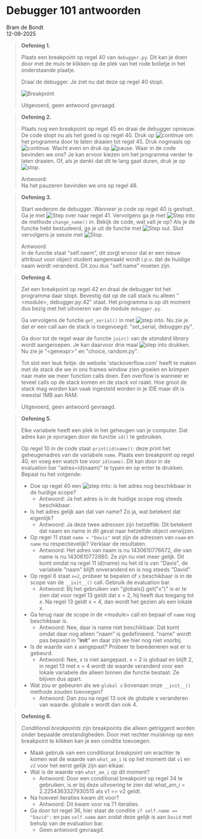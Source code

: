# Debugger 101 antwoorden
Bram de Bondt <br>
12-09-2025


> **Oefening 1.**
>
> Plaats een breakpoint op regel 40 van `debugger.py`. Dit kan je doen door met de muis te klikken op de plek van het rode bolletje in het onderstaande plaatje.
>
> Draai de debugger. Je ziet nu dat deze op regel 40 stopt.
>
> ![Breakpoint](images/breakpoint.png)
> 
> Uitgevoerd, geen antwoord gevraagd.


> **Oefening 2.**
>
> Plaats nog een breakpoint op regel 45 en draai de debugger opnieuw. De code stopt nu als het goed is op regel 40. Druk op ![continue](images/continue.png) om het programma door te laten draaien tot regel 45.
> Druk nogmaals op ![continue](images/continue.png). Wacht even en druk op ![pause](images/pause.png). Waar in de code bevinden we ons? Je kan ervoor kiezen om het programma verder te laten draaien. Of, als je denkt dat
> dit te lang gaat duren, druk je op ![stop](images/stop.png).
> 
> Antwoord: <br>
> Na het pauzeren bevinden we ons op regel 48. 


> **Oefening 3.**
>
> Start wederom de debugger. Wanneer je code op regel 40 is gestopt. Ga je met ![Step over](images/step_over.png) naar regel 41.
> Vervolgens ga je met ![Step into](images/step_into.png) de methode `change_name()` in. Bekijk de code, wat valt je op? Als je de functie hebt bestudeerd,
> ga je uit de functie met ![Step out](images/step_out.png). Sluit vervolgens je sessie met ![Stop](images/stop.png).
> 
> Antwoord: <br>
> In de functie staat "self.naem", dit zorgt ervoor dat er een nieuw attribuut voor object student aangemaakt wordt i.p.v. dat de huidige naam wordt veranderd. Dit zou dus "self.name" moeten zijn.


> **Oefening 4.**
>
> Zet een breakpoint op regel 42 en draai de debugger tot het programma daar stopt. Bevestig dat op de call stack nu alleen
> "\<module\>, debugger.py:42" staat. Het programma is op dit moment dus bezig met het uitvoeren van de module `debugger.py`.
>
> Ga vervolgens de functie `get_serial()` in met
> ![step into](images/step_into.png). Nu zie je dat er een call aan de stack is toegevoegd: "set_serial, debugger.py".
>
> Ga door tot de regel waar de functie `join()` van de _standard library_ wordt aangeroepen. Je kan daarvoor drie maal ![step into](images/step_into.png) drukken.
> Nu zie je "\<genexpr\>" en "choice, random.py".
>
> Tot slot een leuk feitje: de website 'stackoverflow.com' heeft te maken met de stack die we in ons frames window zien groeien en krimpen naar mate
> we meer function calls doen. Een overflow is wanneer er teveel calls op de stack komen en de stack vol raakt. Hoe groot de stack mag worden kan vaak ingesteld worden in je IDE maar dit is meestal 1MB aan RAM.
> 
> Uitgevoerd, geen antwoord gevraagd.


> **Oefening 5.**
>
> Elke variabele heeft een plek in het geheugen van je computer. Dat adres kan je opvragen door de functie `id()` te gebruiken.
>
> Op regel 10 in de code staat `print(id(name))`: deze print het geheugenadres van de variabele `name`. Plaats een breakpoint op regel 40, en voeg een watch toe voor `id(name)`.
> Dit kan door in de evaluation bar "adres=id(naam)" te typen en op enter te drukken. Bepaal nu het volgende:
> - Doe op regel 40 een ![step into](images/step_into.png): is het adres nog beschikbaar in de huidige scope?
>   - Antwoord: Ja het adres is in de huidige scope nog steeds beschikbaar.
> - Is het adres gelijk aan dat van name? Zo ja, wat betekent dat eigenlijk?
>   - Antwoord: Ja deze twee adressen zijn hetzelfde. Dit betekent dat naam en name in dit geval naar hetzelfde object verwijzen.
> - Op regel 11 staat `name = "Davis"` wat zijn de adressen van `naam` en `name` nu respectievelijk? Verklaar de resultaten.
>   - Antwoord: Het adres van naam is nu 1430610776672, die van name is nu 1430610772880. Ze zijn nu niet meer gelijk. Dit komt omdat na regel 11 id(name) nu het id is van "Davis", de variabele "naam" blijft onveranderd en is nog steeds "David".
> - Op regel 6 staat `x=2`, probeer te bepalen of `x` beschikbaar is in de scope van de `__init__()` call. Gebruik de evaluation bar.
>   - Antwoord: Bij het gebruiken van "globals().get("x")" is er te zien dat voor regel 13 geldt dat x = 2, hij heeft dus toegang tot x. Na regel 13 geldt x = 4, dan wordt het gezien als een lokale x.
> - Ga terug naar de scope in de \<module\> call en bepaal of `name` nog beschikbaar is.
>   - Antwoord: Nee, daar is name niet beschikbaar. Dat komt omdat daar nog alleen "naam" is gedefinieerd. "name" wordt pas bepaald in "__init__" en daar zijn we hier nog niet voorbij.
> - Is de waarde van x aangepast? Probeer te beredeneren wat er is gebeurd.
>   - Antwoord: Nee, x is niet aangepast. x = 2 is globaal en blijft 2, in regel 13 met x = 4 wordt de waarde veranderd voor een lokale variabele die alleen binnen die functie bestaat. Ze blijven dus apart.
> - Wat zou er gebeuren als we `global x` bovenaan onze `__init__()` methode zouden toevoegen?
>   - Antwoord: Dan zou na regel 13 ook de globale x veranderen van waarde. globale x wordt dan ook 4.


> **Oefening 6.**
>
> *Conditional breakpoints* zijn breakpoints die alleen getriggerd worden onder bepaalde omstandigheden. Door met rechter
> muisknop op een breakpoint te klikken kan je een conditie toevoegen.
>
> - Maak gebruik van een conditional breakpoint om erachter te komen wat de waarde van `what_am_i` is op het moment dat `v1` en `v2` voor het eerst gelijk zijn aan elkaar.
> - Wat is de waarde van `what_am_i` op dit moment?
>   - Antwoord: Door een conditional breakpoint op regel 34 te gebruiken, is er bij deze uitvoering te zien dat what_am_i = 2.2254363327930515 als v1 == v2 geldt. 
> - Na hoeveel iteraties kwam dit voor?
>   - Antwoord: Dit kwam voor na 71 iteraties.
> - Ga door tot regel 36, hier staat de conditie `if self.name == "David":` en pas `self.name` aan zodat deze gelijk is aan `David` met behulp van de evaluation bar.
>   - Geen antwoord gevraagd.